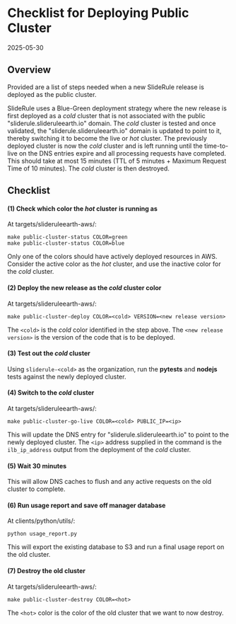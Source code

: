 # Checklist for Deploying Public Cluster

2025-05-30

## Overview

Provided are a list of steps needed when a new SlideRule release is deployed as the public cluster.

SlideRule uses a Blue-Green deployment strategy where the new release is first deployed as a _cold_ cluster that is not associated with the public "sliderule.slideruleearth.io" domain.  The _cold_ cluster is tested and once validated, the "sliderule.slideruleearth.io" domain is updated to point to it, thereby switching it to become the live or _hot_ cluster.  The previously deployed cluster is now the _cold_ cluster and is left running until the time-to-live on the DNS entries expire and all processing requests have completed.  This should take at most 15 minutes (TTL of 5 minutes + Maximum Request Time of 10 minutes).  The _cold_ cluster is then destroyed.

## Checklist

#### (1) Check which color the _hot_ cluster is running as

At targets/slideruleearth-aws/:
```
make public-cluster-status COLOR=green
make public-cluster-status COLOR=blue
```

Only one of the colors should have actively deployed resources in AWS.  Consider the active color as the _hot_ cluster, and use the inactive color for the _cold_ cluster.

#### (2) Deploy the new release as the _cold_ cluster color

At targets/slideruleearth-aws/:
```
make public-cluster-deploy COLOR=<cold> VERSION=<new release version>
```

The `<cold>` is the _cold_ color identified in the step above.  The `<new release version>` is the version of the code that is to be deployed.

#### (3) Test out the _cold_ cluster

Using `sliderule-<cold>` as the organization, run the __pytests__ and __nodejs__ tests against the newly deployed cluster.

#### (4) Switch to the _cold_ cluster

At targets/slideruleearth-aws/:
```
make public-cluster-go-live COLOR=<cold> PUBLIC_IP=<ip>
```

This will update the DNS entry for "sliderule.slideruleearth.io" to point to the newly deployed cluster.  The `<ip>` address supplied in the command is the `ilb_ip_address` output from the deployment of the _cold_ cluster.

#### (5) Wait 30 minutes

This will allow DNS caches to flush and any active requests on the old cluster to complete.

#### (6) Run usage report and save off manager database

At clients/python/utils/:
```
python usage_report.py
```

This will export the existing database to S3 and run a final usage report on the old cluster.

#### (7) Destroy the old cluster

At targets/slideruleearth-aws/:
```
make public-cluster-destroy COLOR=<hot>
```

The `<hot>` color is the color of the old cluster that we want to now destroy.


